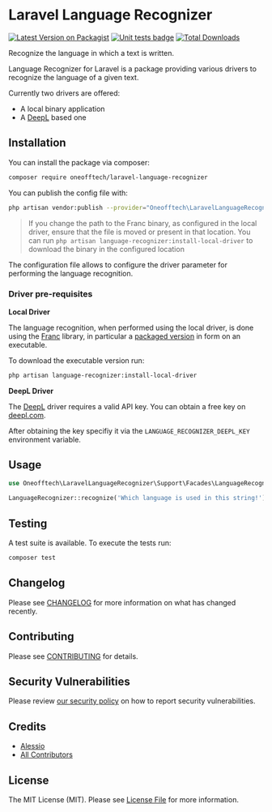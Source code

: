 # Laravel Language Recognizer

[![Latest Version on Packagist](https://img.shields.io/packagist/v/oneofftech/laravel-language-recognizer.svg?style=flat-square)](https://packagist.org/packages/oneofftech/laravel-language-recognizer)
[![Unit tests badge](https://github.com/OneOffTech/laravel-language-recognizer/actions/workflows/run-tests.yml/badge.svg)](https://github.com/OneOffTech/laravel-language-recognizer/actions/workflows/run-tests.yml)
[![Total Downloads](https://img.shields.io/packagist/dt/oneofftech/laravel-language-recognizer.svg?style=flat-square)](https://packagist.org/packages/oneofftech/laravel-language-recognizer)


Recognize the language in which a text is written.

Language Recognizer for Laravel is a package providing various drivers to recognize the language of a
given text.

Currently two drivers are offered:

- A local binary application
- A [DeepL](https://www.deepl.com/) based one

## Installation

You can install the package via composer:

```bash
composer require oneofftech/laravel-language-recognizer
```

You can publish the config file with:

```bash
php artisan vendor:publish --provider="Oneofftech\LaravelLanguageRecognizer\LaravelLanguageRecognizerServiceProvider" --tag="laravel-language-recognizer-config"
```

> If you change the path to the Franc binary, as configured in the local driver, ensure that the file is moved or present in that location. You can run `php artisan language-recognizer:install-local-driver` to download the binary in the configured location

The configuration file allows to configure the driver parameter for
performing the language recognition.

### Driver pre-requisites

**Local Driver**

The language recognition, when performed using the local driver, 
is done using the [Franc](https://github.com/wooorm/franc) library, in particular
a [packaged version](https://github.com/avvertix/franc-bin) in form on an executable. 

To download the executable version run:

```bash
php artisan language-recognizer:install-local-driver
```

**DeepL Driver**

The [DeepL](https://www.deepl.com/) driver requires a valid API key.
You can obtain a free key on [deepl.com](https://www.deepl.com/pro#developer).

After obtaining the key specifiy it via the `LANGUAGE_RECOGNIZER_DEEPL_KEY` environment variable.


## Usage

```php
use Oneofftech\LaravelLanguageRecognizer\Support\Facades\LanguageRecognizer;

LanguageRecognizer::recognize('Which language is used in this string!');
```

## Testing

A test suite is available. To execute the tests run:

```bash
composer test
```

## Changelog

Please see [CHANGELOG](CHANGELOG.md) for more information on what has changed recently.

## Contributing

Please see [CONTRIBUTING](.github/CONTRIBUTING.md) for details.

## Security Vulnerabilities

Please review [our security policy](../../security/policy) on how to report security vulnerabilities.

## Credits

- [Alessio](https://github.com/avvertix)
- [All Contributors](https://github.com/OneOffTech/laravel-language-recognizer/graphs/contributors)

## License

The MIT License (MIT). Please see [License File](LICENSE.md) for more information.
